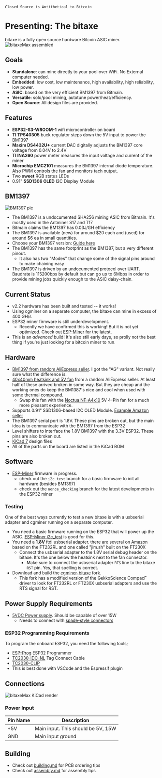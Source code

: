```
Closed Source is Antithetical to Bitcoin
```
# Presenting: The bitaxe
bitaxe is a fully open source hardware Bitcoin ASIC miner.
![bitaxeMax assembled](doc/bitaxe_v2.jpg)

## Goals
- **Standalone**: can mine directly to your pool over WiFi. No External computer needed.
- **Embedded**: low cost, low maintenance, high availability, high reliability, low power.
- **ASIC**: based on the very efficient BM1397 from Bitmain.
- **Versatile**: solo/pool mining, autotune power/heat/efficiency.
- **Open Source**: All design files are provided.

## Features
- **ESP32-S3-WROOM-1** wifi microcontroller on board
- **TI TPS40305** buck regulator steps down the 5V input to power the BM1397
- **Maxim DS4432U+** current DAC digitally adjusts the BM1397 core voltage from 0.04V to 2.4V
- **TI INA260** power meter measures the input voltage and current of the miner
- **Microchip EMC2101** measures the BM1397 internal diode temperature. Also PWM controls the fan and monitors tach output.
- Two **sweet** RGB status LEDs
- 0.91" **SSD1306 OLED** I2C Display Module 

## BM1397
![BM1397 pic](doc/BM1397.png)

- The BM1397 is a undocumented SHA256 mining ASIC from Bitmain. It's mostly used in the Antminer S17 and T17
- Bitmain claims the BM1397 has 0.03J/GH efficiency
- The BM1397 is available (new) for around $20 each and (used) for around $6 ea in small quantities.
- Choose your BM1397 version: [Guide here](https://d-central.tech/bm1397-ad-ag-ah-ai-antminer-17-series-chip-replacement-guide/)
- The BM1397 has the same footprint as the BM1387, but a very different pinout.
    - It also has two "Modes" that change some of the signal pins around to make chaining easy
- The BM1397 is driven by an undocumented protocol over UART. Baudrate is 115200bps by default but can go up to 6Mbps in order to provide mining jobs quickly enough to the ASIC daisy-chain.

## Current Status
- v2.2 hardware has been built and tested -- it works!
- Using cgminer on a separate computer, the bitaxe can mine in excess of 400 GH/s
- ESP32 miner firmware is still underdevelopment.
    - Recently we have confirmed this is working! But it is not yet optimized. Check out [ESP-Miner](https://github.com/skot/esp-miner/tree/nonce_checking) for the latest. 
- This is an _advanced_ build! It's also still early days, so prolly not the best thing if you're just looking for a bitcoin miner to run.

## Hardware
- [BM1397 from random AliExpress seller](https://www.aliexpress.com/item/3256802274958527.html). I got the "AG" variant. Not really sure what the difference is.
- [40x40mm heatsink and 5V fan](https://www.aliexpress.com/item/2251832861666365.html) from a random AliExpress seller. At least half of these arrived broken in some way. But they are cheap and the working ones do keep the BM1387's nice and cool when used with some thermal compound.
    - Swap this fan with the [Noctua NF-A4x10](https://noctua.at/en/products/fan/nf-a4x10-pwm) 5V 4-Pin fan for a much more pleasant experience.
- Supports 0.91" SSD1306-based I2C OLED Module. [Example Amazon seller](https://www.amazon.com/gp/product/B08ZY4YBHL)
- The BM1397 serial port is 1.8V. These pins are broken out, but the main idea is to communicate with the BM1397 from the ESP32
- Level shifters to interface the 1.8V BM1397 with the 3.3V ESP32. These pins are also broken out.
- [KiCad 7](https://www.kicad.org) design files
- All of the parts on the board are listed in the KiCad BOM

## Software
- [ESP-Miner](https://github.com/skot/ESP-Miner) firmware in progress.
    - check out the `i2c_test` branch for a basic firmware to init all hardware (besides BM1397)
    - check out the `nonce_checking` branch for the latest developments in the ESP32 miner

### Testing
One of the best ways currently to test a new bitaxe is with a usbserial adapter and cgminer running on a separate computer.
- You need a basic firmware running on the ESP32 that will power up the ASIC. [ESP-Miner i2c_test](https://github.com/skot/esp-miner/tree/i2c_test) is good for this.
- You need a **1.8V** ftdi usbserial adapter. there are several on Amazon based on the FT232RL and one called "jim.sh" built on the FT230X
    - Connect the usbserial adapter to the 1.8V serial debug header on the bitaxe. It's the one below the heatsink next to the fan connector.
        - Make sure to connect the usbserial adapter `RTS` line to the bitaxe `RST` pin. Yes, that spelling is correct.
- Download and build the [cgminer-bitaxe](https://github.com/skot/cgminer-bitaxe) fork. 
    - This fork has a modified version of the GekkoScience CompacF driver to look for FT232RL or FT230X usbserial adapters and use the RTS signal for RST. 

## Power Supply Requirements
- [5VDC Power supply](https://www.amazon.com/BTF-LIGHTING-Plastic-Adapter-Transformer-WS2812B/dp/B01D8FM4N4). Should be capable of over 15W
    - Needs to connect with [spade-style connectors](https://www.amazon.com/gp/product/B01G4POUAU)

### ESP32 Programming Requirements
To program the onboard ESP32, you need the following tools;
- [ESP-Prog](https://www.digikey.com/en/products/detail/espressif-systems/ESP-PROG/10259352) ESP32 Programmer
- [TC2030-IDC-NL](https://www.tag-connect.com/product/tc2030-idc-nl) Tag Connect Cable
- [TC2030-CLIP](https://www.tag-connect.com/product/tc2030-retaining-clip-board-3-pack)
- This is best done with VSCode and the Espressif plugin

## Connections
![bitaxeMax KiCad render](doc/render.png)

### Power Input
| Pin Name     | Description |
| ----------- | ----------- |
| +5V      | Main input. This should be 5V, 15W       |
| GND      | Main input ground      |

## Building
- Check out [building.md](building.md) for PCB ordering tips
- Check out [assembly.md](assembly.md) for assembly tips
